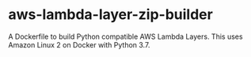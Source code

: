 # aws-lambda-layer-zip-builder
A Dockerfile to build Python compatible AWS Lambda Layers. This uses Amazon Linux 2 on Docker with Python 3.7.
